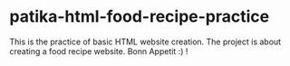 # patika-html-food-recipe-practice

This is the practice of basic HTML website creation. The project is about creating a food recipe website. Bonn Appetit :) !

